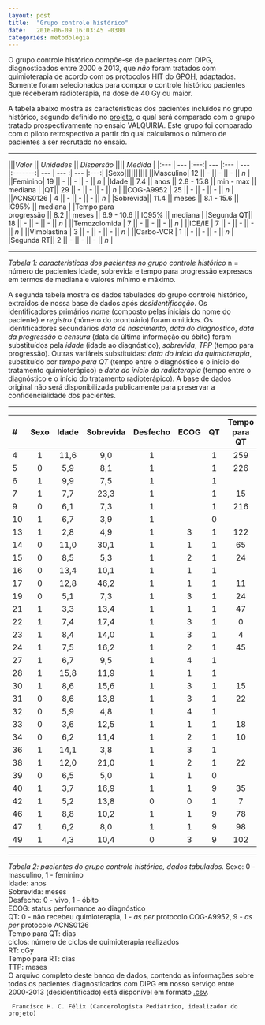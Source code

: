 ```yaml
---
layout: post
title:  "Grupo controle histórico"
date:   2016-06-09 16:03:45 -0300
categories: metodologia
---
```


O grupo controle histórico compõe-se de pacientes com DIPG, diagnosticados entre 2000 e 2013, que _não_ foram tratados com quimioterapia de acordo com os protocolos HIT do [GPOH](http://www.kinderkrebsinfo.de/gpoh_society/index_eng.html), adaptados. Somente foram selecionados para compor o controle histórico pacientes que receberam radioterapia, na dose de 40 Gy ou maior.

A tabela abaixo mostra as características dos pacientes incluídos no grupo histórico, segundo definido no [projeto](https://github.com/fhcflx/valkyrie/blob/gh-pages/assets/posts/2016-06-09-Grupo-controle-historico/Anteprojeto_VALQUIRIA_HIAS_3.pdf), o qual será comparado com o grupo tratado prospectivamente no ensaio VALQUIRIA. Este grupo foi comparado com o piloto retrospectivo a partir do qual calculamos o número de pacientes a ser recrutado no ensaio.

---

|||*Valor* || *Unidades* || *Dispersão* |||| *Medida* |
|:--- | --- |:---:| --- |:--- | --- |:-------:| --- | --- :| --- |:---:|
|Sexo||||||||||
||Masculino| 12 || - || - || - || *n* |
||Feminino| 19 || - || - || - || *n* |
|Idade || 7.4 || anos || 2.8 - 15.8 || min - max || mediana |
|QT|| 29 || - || - || - || *n* |
||COG-A9952 | 25 || - || - || - || *n* |
||ACNS0126 | 4 || - || - || - || *n* |
|Sobrevida|| 11.4 || meses || 8.1 - 15.6 || IC95% || mediana |
|Tempo para <br> progressão || 8.2 || meses || 6.9 - 10.6 || IC95% || mediana |
|Segunda QT|| 18 || - || - || - || *n* |
||Temozolomida | 7 || - || - || - || *n* |
||ICE/IE | 7 || - || - || - || *n* |
||Vimblastina | 3 || - || - || - || *n* |
||Carbo-VCR | 1 || - || - || - || *n* |
|Segunda RT|| 2 || -  || - || - || *n* |

---

*Tabela 1: características dos pacientes no grupo controle histórico*
n = número de pacientes
Idade, sobrevida e tempo para progressão expressos em termos de mediana e valores mínimo e máximo.

A segunda tabela mostra os dados tabulados do grupo controle histórico, extraídos de nossa base de dados após _desidentificação_. Os identificadores primários _nome_ (composto pelas iniciais do nome do paciente) e _registro_ (número do prontuário) foram omitidos. Os identificadores secundários _data de nascimento_, _data do diagnóstico_, _data da progressão_ e _censura_ (data da última informação ou óbito) foram substituídos pela _idade_ (idade ao diagnóstico), _sobrevida_, _TPP_ (tempo para progressão). Outras variáreis substituídas: _data do início da quimioterapia_, substituído por _tempo para QT_ (tempo entre o diagnóstico e o início do tratamento quimioterápico) e _data do início da radioterapia_ (tempo entre o diagnóstico e o início do tratamento radioterápico). A base de dados original não será disponibilizada publicamente para preservar a confidencialidade dos pacientes.

---

\# |Sexo| Idade| Sobrevida| Desfecho |ECOG|  QT| Tempo para QT |ciclos| RT| Tempo para RT| TPP
:--- |:---:|:---:|:---:|:---:|:---:|:---:|:---:|:---:|:---:|:---:| ---:
4 |1|11,6| 9,0|1|	|1|259|	3|5400|153|	6,9
5 |0|	5,9| 8,1|1|	|1|226|	4|5040|	16| 6,2
6	|1|	9,9| 7,5|1| |1|  	|  |5400|	  | 2,5
7	|1|	7,7|23,3|1| |1|	15|28|5400|389|10,5
9	|0|	6,1| 7,3|1| |1|216|	2|5400|	35|	6,8
10|1| 6,7| 3,9|1|	|0|		|  |5400|		| 2,2
13|1| 2,8| 4,9|1|3|1|122|	4|5400|   | 4,0
14|0|11,0|30,1|1|1|1|	65|50|5400|141|26,3
15|0|	8,5| 5,3|1|2|1|	24|14|5400|	32|	5,1
16|0|13,4|10,1|1|1|1|		|	 |5400|		| 8,2
17|0|12,8|46,2|1|1|1|	11|	 |5400|		|21,5
19|0|	5,1| 7,3|1|3|1|	24|16|5040|	88|	6,0
21|1|	3,3|13,4|1|1|1|	47|26|5400|	98|10,6
22|1|	7,4|17,4|1|3|1|  0|43|5400|	61|15,2
23|1|	8,4|14,0|1|3|1|  4|22|5400|	11|11,6
24|1|	7,5|16,2|1|2|1|	45|45|5400|	86|12,0
27|1|	6,7| 9,5|1|4|1|		|	 |5400|		| 9,5
28|1|15,8|11,9|1|1|1|		|	 |5400|		| 9,1
30|1|	8,6|15,6|1|3|1|	15|27|5400|122|	7,0
31|0|	8,6|13,8|1|3|1|	22|	8|5400|	28|	7,0
32|0|	5,9| 4,8|1|4|1|		|	 |5400|		|
33|0|	3,6|12,5|1|1|1|	18|	 |5400|	31|	9,5
34|0|	6,2|11,4|1|2|1|	10|	 |5400|	18|	7,8
36|1|14,1| 3,8|1|3|1|		|	 |5400|		| 2,3
38|1|12,0|21,0|1|2|1|	22|  |5400|	29|15,1
39|0|	6,5| 5,0|1|1|0|		|	 |5400|		|
40|1|	3,7|16,9|1|1|9|	35|  |5400|	26|10,3
42|1|	5,2|13,8|0|0|1|	 7|  |5400|220|	6,7
46|1|	8,8|10,2|1|1|9|	78|	7|5400|	27|	7,9
47|1|	6,2| 8,0|1|1|9|	98|  |5400|	20|	4,8
49|1|	4,3|10,4|0|3|9|102|  |5400|	40|	9,3

---

*Tabela 2: pacientes do grupo controle histórico, dados tabulados.*
Sexo: 0 - masculino, 1 - feminino  
Idade: anos  
Sobrevida: meses  
Desfecho: 0 - vivo, 1 - óbito  
ECOG: status performance ao diagnóstico  
QT: 0 - não recebeu quimioterapia, 1 - _as per_ protocolo COG-A9952, 9 - _as per_ protocolo ACNS0126  
Tempo para QT: dias  
ciclos: número de ciclos de quimioterapia realizados  
RT: cGy  
Tempo para RT: dias  
TTP: meses  
O arquivo completo deste banco de dados, contendo as informações sobre todos os pacientes diagnosticados com DIPG em nosso serviço entre 2000-2013 (desidentificado) está disponível em formato [.csv](https://github.com/fhcflx/valkyrie/blob/gh-pages/assets/stat/dipg.csv).

``` Francisco H. C. Félix (Cancerologista Pediátrico, idealizador do projeto)```
